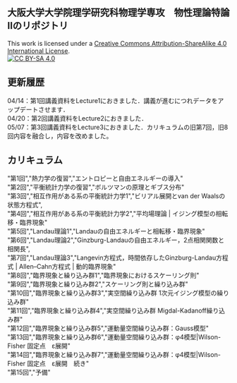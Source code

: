 ## 大阪大学大学院理学研究科物理学専攻　物性理論特論IIのリポジトリ
This work is licensed under a
[Creative Commons Attribution-ShareAlike 4.0 International License][cc-by-sa].<br>
[![CC BY-SA 4.0][cc-by-sa-image]][cc-by-sa]

[cc-by-sa]: http://creativecommons.org/licenses/by-sa/4.0/
[cc-by-sa-image]: https://licensebuttons.net/l/by-sa/4.0/88x31.png
[cc-by-sa-shield]: https://img.shields.io/badge/License-CC%20BY--SA%204.0-lightgrey.svg

## 更新履歴<br>
04/14：第1回講義資料をLecture1におきました．講義が進むにつれデータをアップデートさせます．<br>
04/20：第2回講義資料をLecture2におきました．<br>
05/07：第3回講義資料をLecture3におきました．カリキュラムの旧第7回，旧8回内容を融合し，内容を改めました。<br>

## カリキュラム<br>
"第1回","熱力学の復習","エントロピーと自由エネルギーの導入"<br>
"第2回","平衡統計力学の復習","ボルツマンの原理とギブス分布"<br>
"第3回","相互作用がある系の平衡統計力学1","ビリアル展開とvan der Waalsの状態方程式",<br>
"第4回","相互作用がある系の平衡統計力学2","平均場理論 | イジング模型の相転移・臨界現象"<br>
"第5回","Landau理論1","Landauの自由エネルギーと相転移・臨界現象"<br>
"第6回","Landau理論2","Ginzburg-Landauの自由エネルギー，2点相関関数と相関長",<br>
"第7回","Landau理論3","Langevin方程式，時間依存したGinzburg-Landau方程式 | Allen–Cahn方程式 | 動的臨界現象"<br>
"第8回","臨界現象と繰り込み群1","臨界現象におけるスケーリング則"<br>
"第9回","臨界現象と繰り込み群2","スケーリング則と繰り込み群"<br>
"第10回","臨界現象と繰り込み群3","実空間繰り込み群 1次元イジング模型の繰り込み群"<br>
"第11回","臨界現象と繰り込み群4","実空間繰り込み群 Migdal-Kadanoff繰り込み群"<br>
"第12回","臨界現象と繰り込み群5","運動量空間繰り込み群：Gauss模型"<br>
"第13回","臨界現象と繰り込み群6","運動量空間繰り込み群：φ4模型|Wilson-Fisher 固定点　ε展開"<br>
"第14回","臨界現象と繰り込み群7","運動量空間繰り込み群：φ4模型|Wilson-Fisher 固定点　ε展開　続き"<br>
"第15回","予備"<br>
